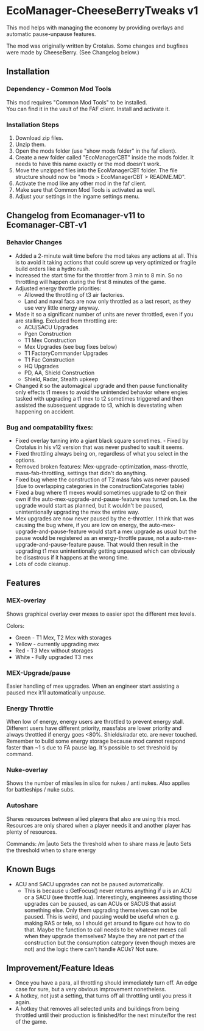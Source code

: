 # EcoManager-CheeseBerryTweaks v1

This mod helps with managing the economy by providing overlays and automatic pause-unpause features.

The mod was originally written by Crotalus. Some changes and bugfixes were made by CheeseBerry. (See Changelog below.)

## Installation

### Dependency - Common Mod Tools

This mod requires "Common Mod Tools" to be installed.  
You can find it in the vault of the FAF client. Install and activate it.

### Installation Steps

1. Download zip files.
2. Unzip them.
3. Open the mods folder (use "show mods folder" in the faf client).
4. Create a new folder called "EcoManagerCBT" inside the mods folder. It needs to have this name exactly or the mod doesn't work.
5. Move the unzipped files into the EcoManagerCBT folder. The file structure should now be "mods > EcoManagerCBT > README.MD".
6. Activate the mod like any other mod in the faf client.
7. Make sure that Common Mod Tools is activated as well.
8. Adjust your settings in the ingame settings menu.

## Changelog from Ecomanager-v11 to Ecomanager-CBT-v1

### Behavior Changes
* Added a 2-minute wait time before the mod takes any actions at all. This is to avoid it taking actions that could screw up very optimized or fragile build orders like a hydro rush.
* Increased the start time for the throttler from 3 min to 8 min. So no throttling will happen during the first 8 minutes of the game.
* Adjusted energy throttle priorities:
  * Allowed the throttling of t3 air factories.
  * Land and naval facs are now only throttled as a last resort, as they use very little energy anyway. 
* Made it so a significant number of units are never throttled, even if you are stalling. Excluded from throttling are:
  * ACU/SACU Upgrades
  * Pgen Construction
  * T1 Mex Construction
  * Mex Upgrades (see bug fixes below)
  * T1 FactoryCommander Upgrades
  * T1 Fac Construction
  * HQ Upgrades
  * PD, AA, Shield Construction
  * Shield, Radar, Stealth upkeep
* Changed it so the automagical upgrade and then pause functionality only effects t1 mexes to avoid the unintended behavior where engies tasked with upgrading a t1 mex to t2 sometimes triggered and then assisted the subsequent upgrade to t3, which is devestating when happening on accident.

### Bug and compatability fixes:
* Fixed overlay turning into a giant black square sometimes. - Fixed by Crotalus in his v12 version that was never pushed to vault it seems.
* Fixed throttling always being on, regardless of what you select in the options.
* Removed broken features: Mex-upgrade-optimization, mass-throttle, mass-fab-throttling, settings that didn't do anything.
* Fixed bug where the construction of T2 mass fabs was never paused (due to overlapping categories in the constructionCategories table)
* Fixed a bug where t1 mexes would sometimes upgrade to t2 on their own if the auto-mex-upgrade-and-pause-feature was turned on. I.e. the upgrade would start as planned, but it wouldn't be paused, unintentionally upgrading the mex the entire way.
* Mex upgrades are now never paused by the e-throttler. I think that was causing the bug where, if you are low on energy, the auto-mex-upgrade-and-pause-feature would start a mex upgrade as usual but the pause would be registered as an energy-throttle pause, not a auto-mex-upgrade-and-pause-feature pause. That would then result in the upgrading t1 mex unintentionally getting unpaused which can obviously be disastrous if it happens at the wrong time.
* Lots of code cleanup.

## Features

### MEX-overlay
Shows graphical overlay over mexes to easier spot the different mex levels.

Colors:
* Green - T1 Mex, T2 Mex with storages
* Yellow - currently upgrading mex
* Red - T3 Mex without storages
* White - Fully upgraded T3 mex

### MEX-Upgrade/pause
Easier handling of mex upgrades. When an engineer start assisting a paused mex it'll automatically unpause.

### Energy Throttle
When low of energy, energy users are throttled to prevent energy stall. Different users have different priority, massfabs are lower priority and always throttled if energy goes <80%.
Shields/radar etc. are never touched. Remember to build some energy storage because mod cannot respond faster than ~1 s due to FA pause lag. It's possible to set threshold by command.

### Nuke-overlay
Shows the number of missiles in silos for nukes / anti nukes. Also applies for battleships / nuke subs.

### Autoshare
Shares resources between allied players that also are using this mod. Resources are only shared when a player needs it and another player has plenty of resources.

Commands:
/m <amount>|auto
Sets the threshold when to share mass
/e <amount>|auto
Sets the threshold when to share energy

## Known Bugs
* ACU and SACU upgrades can not be paused automatically.
  * This is because u:GetFocus() never returns anything if u is an ACU or a SACU (see throttle.lua). Interestingly, engineeres assisting those upgrades can be paused, as can ACUs or SACUS that assist something else. Only them upgrading themselves can not be paused. This is weird, and pausing would be useful when e.g. making RAS or tele, so I should get around to figure out how to do that. Maybe the function to call needs to be whatever mexes call when they upgrade themselves? Maybe they are not part of the construction but the consumption category (even though mexes are not) and the logic there can't handle ACUs? Not sure.

## Improvement/Feature Ideas
* Once you have a para, all throttling should immediately turn off. An edge case for sure, but a very obvious improvement nonetheless.
* A hotkey, not just a setting, that turns off all throttling until you press it again.
* A hotkey that removes all selected units and buildings from being throttled until their production is finished/for the next minute/for the rest of the game.
